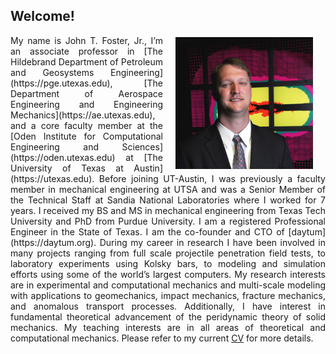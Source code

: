 <!--
.. title: John T. Foster
.. slug: index
.. date: 2014-08-27 23:23:20 UTC-05:00
.. type: text
.. template: notitle.tmpl
-->

## Welcome!

<img class="hidden-xs" style="margin: 3px 20px; float: right; width: 220px;" src="files/johnfoster.jpg">
<p align="justify" style="padding-bottom: 1cm;">
My name is John T. Foster, Jr., I’m an associate professor in [The Hildebrand Department of Petroleum and Geosystems Engineering](https://pge.utexas.edu), [The Department of Aerospace Engineering and Engineering Mechanics](https://ae.utexas.edu), and a core faculty member at the [Oden Institute for Computational Engineering and Sciences](https://oden.utexas.edu) at [The University of Texas at Austin](https://utexas.edu).  Before joining UT-Austin, I was previously a faculty member in mechanical engineering at UTSA and was a Senior Member of the Technical Staff at Sandia National Laboratories where I worked for 7 years.  I received my BS and MS in mechanical engineering from Texas Tech University and PhD from Purdue University. I am a registered Professional Engineer in the State of Texas. I am the co-founder and CTO of [daytum](https://daytum.org).  During my career in research I have been involved in many projects ranging from full scale projectile penetration field tests, to laboratory experiments using Kolsky bars, to modeling and simulation efforts using some of the world’s largest computers. My research interests are in experimental and computational mechanics and multi-scale modeling with applications to geomechanics, impact mechanics, fracture mechanics, and anomalous transport processes. Additionally, I have interest in fundamental theoretical advancement of the peridynamic theory of solid mechanics.  My teaching interests are in all areas of theoretical and computational mechanics. Please refer to my current <a href="/cv/">CV</a> for more details. 
</p>
   

